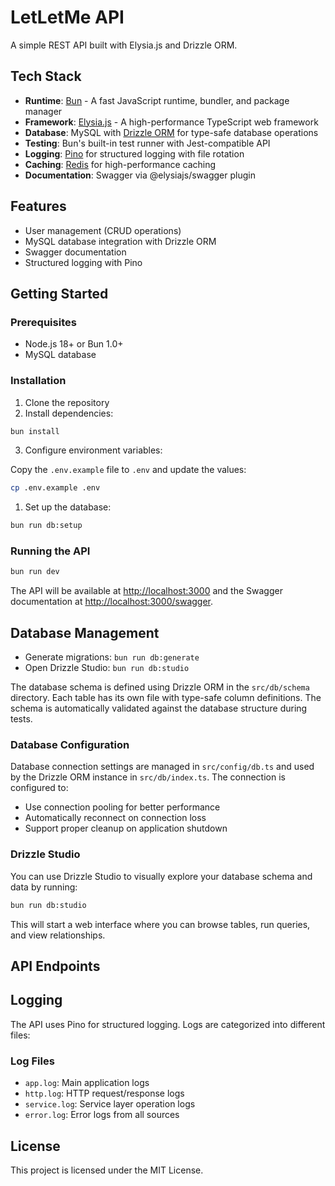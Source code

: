 # LetLetMe API

A simple REST API built with Elysia.js and Drizzle ORM.

## Tech Stack

- **Runtime**: [Bun](https://bun.sh/) - A fast JavaScript runtime, bundler, and package manager
- **Framework**: [Elysia.js](https://elysiajs.com/) - A high-performance TypeScript web framework
- **Database**: MySQL with [Drizzle ORM](https://orm.drizzle.team/) for type-safe database operations
- **Testing**: Bun's built-in test runner with Jest-compatible API
- **Logging**: [Pino](https://getpino.io/) for structured logging with file rotation
- **Caching**: [Redis](https://redis.io/) for high-performance caching
- **Documentation**: Swagger via @elysiajs/swagger plugin

## Features

- User management (CRUD operations)
- MySQL database integration with Drizzle ORM
- Swagger documentation
- Structured logging with Pino

## Getting Started

### Prerequisites

- Node.js 18+ or Bun 1.0+
- MySQL database

### Installation

1. Clone the repository
2. Install dependencies:

```bash
bun install
```

3. Configure environment variables:

Copy the `.env.example` file to `.env` and update the values:

```bash
cp .env.example .env
```

1. Set up the database:

```bash
bun run db:setup
```

### Running the API

```bash
bun run dev
```

The API will be available at <http://localhost:3000> and the Swagger documentation at <http://localhost:3000/swagger>.

## Database Management

- Generate migrations: `bun run db:generate`
- Open Drizzle Studio: `bun run db:studio`

The database schema is defined using Drizzle ORM in the `src/db/schema` directory. Each table has its own file with type-safe column definitions. The schema is automatically validated against the database structure during tests.

### Database Configuration

Database connection settings are managed in `src/config/db.ts` and used by the Drizzle ORM instance in `src/db/index.ts`. The connection is configured to:

- Use connection pooling for better performance
- Automatically reconnect on connection loss
- Support proper cleanup on application shutdown

### Drizzle Studio

You can use Drizzle Studio to visually explore your database schema and data by running:

```bash
bun run db:studio
```

This will start a web interface where you can browse tables, run queries, and view relationships.

## API Endpoints

## Logging

The API uses Pino for structured logging. Logs are categorized into different files:

### Log Files

- `app.log`: Main application logs
- `http.log`: HTTP request/response logs
- `service.log`: Service layer operation logs
- `error.log`: Error logs from all sources

## License

This project is licensed under the MIT License.
